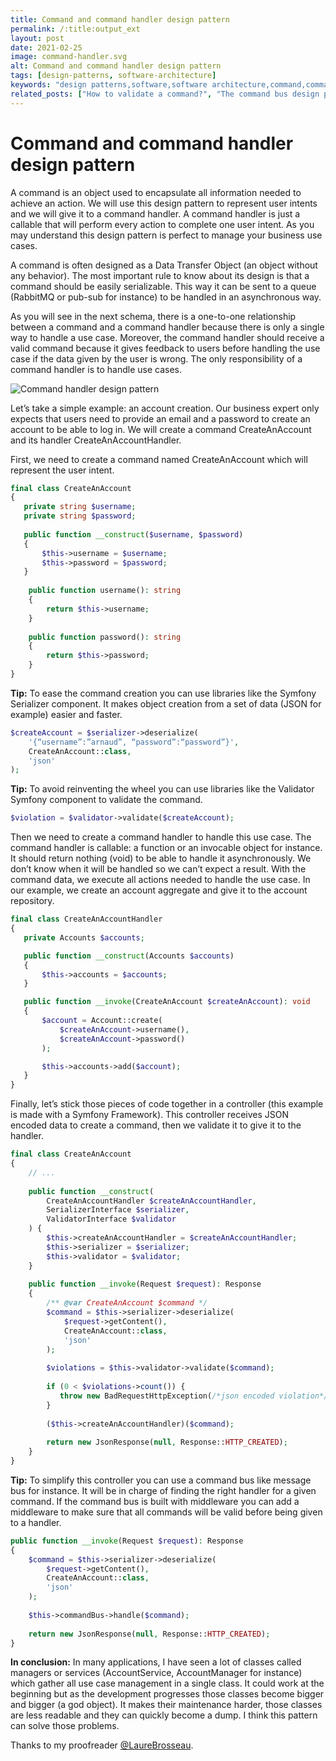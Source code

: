 ```yaml
---
title: Command and command handler design pattern
permalink: /:title:output_ext
layout: post
date: 2021-02-25
image: command-handler.svg
alt: Command and command handler design pattern
tags: [design-patterns, software-architecture]
keywords: "design patterns,software,software architecture,command,command handler,command bus"
related_posts: ["How to validate a command?", "The command bus design pattern"]
---
```


# Command and command handler design pattern

A command is an object used to encapsulate all information needed to achieve an action. We will use this design pattern to represent user intents and we will give it to a command handler. A command handler is just a callable that will perform every action to complete one user intent. As you may understand this design pattern is perfect to manage your business use cases.

A command is often designed as a Data Transfer Object (an object without any behavior). The most important rule to know about its design is that a command should be easily serializable. This way it can be sent to a queue (RabbitMQ or pub-sub for instance) to be handled in an asynchronous way.

As you will see in the next schema, there is a one-to-one relationship between a command and a command handler because there is only a single way to handle a use case. Moreover, the command handler should receive a valid command because it gives feedback to users before handling the use case if the data given by the user is wrong. The only responsibility of a command handler is to handle use cases.


![Command handler design pattern](assets/img/posts/command-handler.svg)

Let’s take a simple example: an account creation. Our business expert only expects that users need to provide an email and a password to create an account to be able to log in. We will create a command CreateAnAccount and its handler CreateAnAccountHandler.

First, we need to create a command named CreateAnAccount which will represent the user intent.

```php
final class CreateAnAccount
{
   private string $username;
   private string $password;
   
   public function __construct($username, $password) 
   {
       $this->username = $username;
       $this->password = $password;
   }
   
    public function username(): string
    {
        return $this->username;
    }
    
    public function password(): string
    {
        return $this->password;
    }
}
```
**Tip:** To ease the command creation you can use libraries like the Symfony Serializer component. It makes object creation from a set of data (JSON for example) easier and faster.

```php
$createAccount = $serializer->deserialize(
    '{“username”:”arnaud”, “password”:“password”}',
    CreateAnAccount::class,
    'json'
);
```

**Tip:** To avoid reinventing the wheel you can use libraries like the Validator Symfony component to validate the command.

```php
$violation = $validator->validate($createAccount);
```

Then we need to create a command handler to handle this use case. The command handler is callable: a function or an invocable object for instance. It should return nothing (void) to be able to handle it asynchronously. We don’t know when it will be handled so we can’t expect a result. With the command data, we execute all actions needed to handle the use case. In our example, we create an account aggregate and give it to the account repository.


```php
final class CreateAnAccountHandler
{
   private Accounts $accounts;

   public function __construct(Accounts $accounts)
   {
       $this->accounts = $accounts;
   }

   public function __invoke(CreateAnAccount $createAnAccount): void
   {
       $account = Account::create(
           $createAnAccount->username(),
           $createAnAccount->password()
       );

       $this->accounts->add($account);
   }
}
```

Finally, let’s stick those pieces of code together in a controller (this example is made with a Symfony Framework). This controller receives JSON encoded data to create a command, then we validate it to give it to the handler.

```php
final class CreateAnAccount
{
    // ...
    
    public function __construct(
        CreateAnAccountHandler $createAnAccountHandler,
        SerializerInterface $serializer,
        ValidatorInterface $validator
    ) {
        $this->createAnAccountHandler = $createAnAccountHandler;
        $this->serializer = $serializer;
        $this->validator = $validator;
    }
    
    public function __invoke(Request $request): Response
    {
        /** @var CreateAnAccount $command */
        $command = $this->serializer->deserialize(
            $request->getContent(),
            CreateAnAccount::class,
            'json'
        );
        
        $violations = $this->validator->validate($command);
        
        if (0 < $violations->count()) {
           throw new BadRequestHttpException(/*json encoded violation*/);
        }
        
        ($this->createAnAccountHandler)($command);
        
        return new JsonResponse(null, Response::HTTP_CREATED);
    }
}
```

**Tip:** To simplify this controller you can use a command bus like message bus for instance. It will be in charge of finding the right handler for a given command. If the command bus is built with middleware you can add a middleware to make sure that all commands will be valid before being given to a handler.

```php
public function __invoke(Request $request): Response
{
    $command = $this->serializer->deserialize(
        $request->getContent(),
        CreateAnAccount::class,
        'json'
    );
    
    $this->commandBus->handle($command);
    
    return new JsonResponse(null, Response::HTTP_CREATED);
}
```

**In conclusion:** In many applications, I have seen a lot of classes called managers or services (AccountService, AccountManager for instance) which gather all use case management in a single class. It could work at the beginning but as the development progresses those classes become bigger and bigger (a god object). It makes their maintenance harder, those classes are less readable and they can quickly become a dump. I think this pattern can solve those problems.


Thanks to my proofreader [@LaureBrosseau](https://twitter.com/LaureBrosseau).
